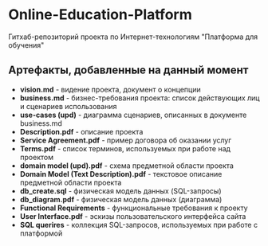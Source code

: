 # Online-Education-Platform

Гитхаб-репозиторий проекта по Интернет-технологиям "Платформа для обучения"

## Артефакты, добавленные на данный момент
- **vision.md** - видение проекта, документ о концепции
- **business.md** - бизнес-требования проекта: список действующих лиц и сценариев использования
- **use-cases (upd)** - диаграмма сценариев, описанных в документе business.md
- **Description.pdf** - описание проекта
- **Service Agreement.pdf** - пример договора об оказании услуг
- **Terms.pdf** - список терминов, используемых при работе над проектом
- **domain model (upd).pdf** - схема предметной области проекта
- **Domain Model (Text Description).pdf** - текстовое описание предметной области проекта
- **db_create.sql** - физическая модель данных (SQL-запросы)
- **db_diagram.pdf** - физическая модель данных (диаграмма)
- **Functional Requirements** - функциональные требования к проекту
- **User Interface.pdf** - эскизы пользовательского интерфейса сайта
- **SQL querires** - коллекция SQL-запросов, используемых при работе с платформой
